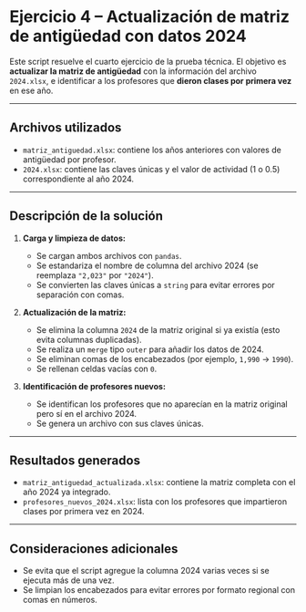 # Ejercicio 4 – Actualización de matriz de antigüedad con datos 2024

Este script resuelve el cuarto ejercicio de la prueba técnica. El objetivo es **actualizar la matriz de antigüedad** con la información del archivo `2024.xlsx`, e identificar a los profesores que **dieron clases por primera vez** en ese año.

---

## Archivos utilizados

- `matriz_antiguedad.xlsx`: contiene los años anteriores con valores de antigüedad por profesor.
- `2024.xlsx`: contiene las claves únicas y el valor de actividad (1 o 0.5) correspondiente al año 2024.

---

## Descripción de la solución

1. **Carga y limpieza de datos:**
   - Se cargan ambos archivos con `pandas`.
   - Se estandariza el nombre de columna del archivo 2024 (se reemplaza `"2,023"` por `"2024"`).
   - Se convierten las claves únicas a `string` para evitar errores por separación con comas.

2. **Actualización de la matriz:**
   - Se elimina la columna `2024` de la matriz original si ya existía (esto evita columnas duplicadas).
   - Se realiza un `merge` tipo `outer` para añadir los datos de 2024.
   - Se eliminan comas de los encabezados (por ejemplo, `1,990` → `1990`).
   - Se rellenan celdas vacías con `0`.

3. **Identificación de profesores nuevos:**
   - Se identifican los profesores que no aparecían en la matriz original pero sí en el archivo 2024.
   - Se genera un archivo con sus claves únicas.

---

## Resultados generados

- `matriz_antiguedad_actualizada.xlsx`: contiene la matriz completa con el año 2024 ya integrado.
- `profesores_nuevos_2024.xlsx`: lista con los profesores que impartieron clases por primera vez en 2024.

---

## Consideraciones adicionales

- Se evita que el script agregue la columna 2024 varias veces si se ejecuta más de una vez.
- Se limpian los encabezados para evitar errores por formato regional con comas en números.
